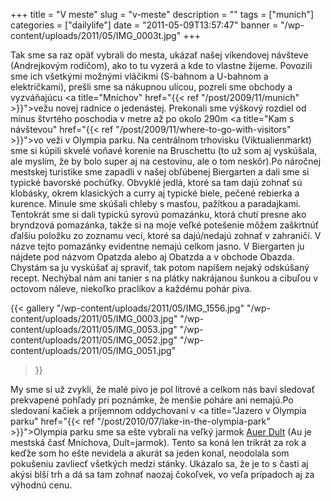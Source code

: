 +++
title = "V meste"
slug = "v-meste"
description = ""
tags = ["munich"]
categories = ["dailylife"]
date = "2011-05-09T13:57:47"
banner = "/wp-content/uploads/2011/05/IMG_0003t.jpg"
+++

Tak sme sa raz opäť vybrali do mesta, ukázať našej víkendovej návšteve (Andrejkovým rodičom), ako to
tu vyzerá a kde to vlastne žijeme. Povozili sme ich všetkými možnými vláčikmi (S-bahnom a U-bahnom a električkami), prešli sme sa nákupnou ulicou, pozreli sme obchody a vyzváňajúcu <a title="Mníchov"
href="{{< ref "/post/2009/11/munich" >}}">vežu novej radnice</a> o jedenástej. Prekonali
sme výškový rozdiel od mínus štvrtého poschodia v metre až po okolo 290m <a title="Kam s
návštevou" href="{{< ref "/post/2009/11/where-to-go-with-visitors" >}}">vo veži v Olympia
parku</a>. Na centrálnom trhovisku (Viktualienmarkt) sme si kúpili skvelé voňavé korenie na
Bruschettu (to už som aj vyskúšala, ale myslím, že by bolo super aj na cestovinu, ale o tom
neskôr).Po náročnej mestskej turistike sme zapadli v našej obľúbenej Biergarten a dali sme si
typické bavorské pochúťky. Obvyklé jedlá, ktoré sa tam dajú zohnať sú klobásky, okrem klasických a
curry aj typické biele, pečené rebierka a kurence. Minule sme skúšali chleby s masťou, pažítkou a
paradajkami. Tentokrát sme si dali typickú syrovú pomazánku, ktorá chutí presne ako bryndzová
pomazánka, takže si na moje veľké potešenie môžem zaškrtnúť ďalšiu položku zo zoznamu vecí, ktoré
sa dajú/nedajú zohnať v zahraničí. V názve tejto pomazánky evidentne nemajú celkom jasno. V
Biergarten ju nájdete pod názvom Opatzda alebo aj Obatzda a v obchode Obazda. Chystám sa ju
vyskúšať aj spraviť, tak potom napíšem nejaký odskúšaný recept. Nechýbal nám ani tanier s na plátky
nakrájanou šunkou a cibuľou v octovom náleve, niekoľko praclíkov a každému pohár piva.

{{< gallery
    "/wp-content/uploads/2011/05/IMG_1556.jpg"
    "/wp-content/uploads/2011/05/IMG_0003.jpg"
    "/wp-content/uploads/2011/05/IMG_0053.jpg"
    "/wp-content/uploads/2011/05/IMG_0052.jpg"
    "/wp-content/uploads/2011/05/IMG_0051.jpg"
>}}

My sme si už zvykli, že malé pivo je pol litrové a celkom nás baví sledovať prekvapené pohľady pri
poznámke, že menšie poháre ani nemajú.Po sledovaní kačiek a príjemnom oddychovaní v <a title="Jazero v Olympia parku" href="{{< ref "/post/2010/07/lake-in-the-olympia-park" >}}">Olympia parku</a> sme sa
ešte vybrali na veľký jarmok <a title="Auer Dult" href="http://www.auerdult.de/">Auer Dult</a> (Au
je mestská časť Mníchova, Dult=jarmok). Tento sa koná len trikrát za rok a keďže som ho ešte
nevidela a akurát sa jeden konal, neodolala som pokušeniu zavliecť všetkých medzi stánky. Ukázalo
sa, že je to s časti aj akýsi blší trh a dá sa tam zohnať naozaj čokoľvek, vo veľa prípadoch aj za
výhodnú cenu.
